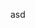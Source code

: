 asd

[meta:exposition]: # (Test exposition)
[meta:category]: # (Test exposition)
[meta:technologies]: # (Test exposition)
[meta:tools]: # (Test,asd,asd,asd)
[meta:topics]: # (Test exposition)
[meta:schema:type]: # (Test exposition)
[meta:schema:applicationCategory]: # (Test exposition)
[meta:schema:operatingSystem]: # (Test exposition)
